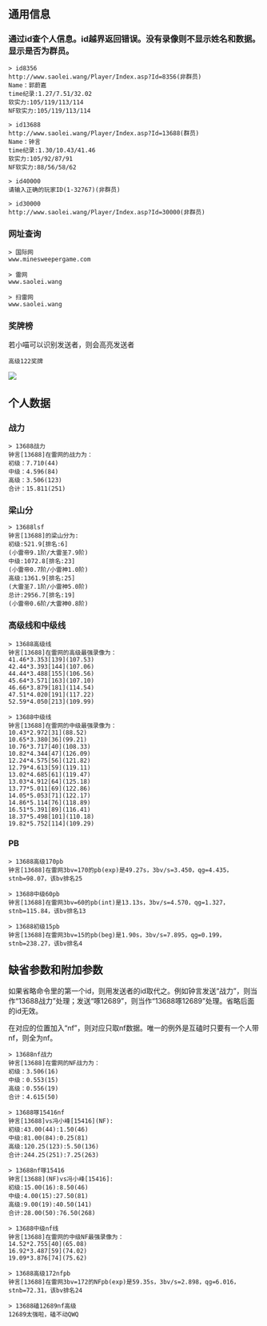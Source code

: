 ## 通用信息

### 通过id查个人信息。id越界返回错误。没有录像则不显示姓名和数据。显示是否为群员。
```
> id8356
http://www.saolei.wang/Player/Index.asp?Id=8356(非群员)
Name：郭蔚嘉
time纪录:1.27/7.51/32.02
软实力:105/119/113/114
NF软实力:105/119/113/114

> id13688
http://www.saolei.wang/Player/Index.asp?Id=13688(群员)
Name：钟言
time纪录:1.30/10.43/41.46
软实力:105/92/87/91
NF软实力:88/56/58/62

> id40000
请输入正确的玩家ID(1-32767)(非群员)

> id30000
http://www.saolei.wang/Player/Index.asp?Id=30000(非群员)
```

### 网址查询
```
> 国际网
www.minesweepergame.com

> 雷网
www.saolei.wang

> 扫雷网
www.saolei.wang
```

### 奖牌榜
若小喵可以识别发送者，则会高亮发送者
```
高级122奖牌
```
![](https://github.com/putianyi889/Minesweeper-makes-me-happy/blob/main/images/wiki/%E9%AB%98%E7%BA%A7122%E5%A5%96%E7%89%8C.jpg)

## 个人数据

### 战力
```
> 13688战力
钟言[13688]在雷网的战力为：
初级：7.710(44)
中级：4.596(84)
高级：3.506(123)
合计：15.811(251)
```

### 梁山分
```
> 13688lsf
钟言[13688]的梁山分为:
初级:521.9[排名:6]
(小雷帝9.1阶/大雷圣7.9阶)
中级:1072.8[排名:23]
(小雷帝0.7阶/小雷神1.0阶)
高级:1361.9[排名:25]
(大雷圣7.1阶/小雷神5.0阶)
总计:2956.7[排名:19]
(小雷帝0.6阶/大雷神0.8阶)
```

### 高级线和中级线
```
> 13688高级线
钟言[13688]在雷网的高级最强录像为：
41.46*3.353[139](107.53)
42.44*3.393[144](107.06)
44.44*3.488[155](106.56)
45.64*3.571[163](107.10)
46.66*3.879[181](114.54)
47.51*4.020[191](117.22)
52.59*4.050[213](109.99)

> 13688中级线
钟言[13688]在雷网的中级最强录像为：
10.43*2.972[31](88.52)
10.65*3.380[36](99.21)
10.76*3.717[40](108.33)
10.82*4.344[47](126.09)
12.24*4.575[56](121.82)
12.79*4.613[59](119.11)
13.02*4.685[61](119.47)
13.03*4.912[64](125.18)
13.77*5.011[69](122.86)
14.05*5.053[71](122.17)
14.86*5.114[76](118.89)
16.51*5.391[89](116.41)
18.37*5.498[101](110.18)
19.82*5.752[114](109.29)
```

### PB
```
> 13688高级170pb
钟言[13688]在雷网3bv=170的pb(exp)是49.27s，3bv/s=3.450，qg=4.435，stnb=98.07，该bv排名25

> 13688中级60pb
钟言[13688]在雷网3bv=60的pb(int)是13.13s，3bv/s=4.570，qg=1.327，stnb=115.84，该bv排名13

> 13688初级15pb
钟言[13688]在雷网3bv=15的pb(beg)是1.90s，3bv/s=7.895，qg=0.199，stnb=238.27，该bv排名4
```

## 缺省参数和附加参数
如果省略命令里的第一个id，则用发送者的id取代之。例如钟言发送“战力”，则当作“13688战力”处理；发送“啄12689”，则当作“13688啄12689”处理。省略后面的id无效。

在对应的位置加入“nf”，则对应只取nf数据。唯一的例外是互磕时只要有一个人带nf，则全为nf。
```
> 13688nf战力
钟言[13688]在雷网的NF战力为：
初级：3.506(16)
中级：0.553(15)
高级：0.556(19)
合计：4.615(50)

> 13688啄15416nf
钟言[13688]vs冯小峰[15416](NF):
初级:43.00(44):1.50(46)
中级:81.00(84):0.25(81)
高级:120.25(123):5.50(136)
合计:244.25(251):7.25(263)

> 13688nf啄15416
钟言[13688](NF)vs冯小峰[15416]:
初级:15.00(16):8.50(46)
中级:4.00(15):27.50(81)
高级:9.00(19):40.50(141)
合计:28.00(50):76.50(268)

> 13688中级nf线
钟言[13688]在雷网的中级NF最强录像为：
14.52*2.755[40](65.08)
16.92*3.487[59](74.02)
19.09*3.876[74](75.62)

> 13688高级172nfpb
钟言[13688]在雷网3bv=172的NFpb(exp)是59.35s，3bv/s=2.898，qg=6.016，stnb=72.31，该bv排名24

> 13688磕12689nf高级
12689太强啦，磕不动QWQ
```